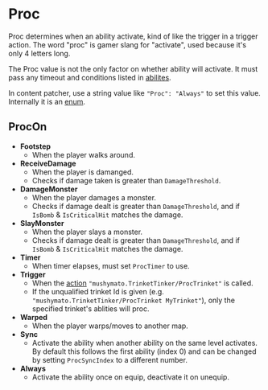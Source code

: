 # Proc

Proc determines when an ability activate, kind of like the trigger in a trigger action. The word "proc" is gamer slang for "activate", used because it's only 4 letters long.

The Proc value is not the only factor on whether ability will activate. It must pass any timeout and conditions listed in [abilites](4-Ability.md).

In content patcher, use a string value like `"Proc": "Always"` to set this value. Internally it is an [enum](~/api/TrinketTinker.Models.ProcOn.yml).

## ProcOn

- **Footstep**
    - When the player walks around.
- **ReceiveDamage**
    - When the player is damanged.
    - Checks if damage taken is greater than `DamageThreshold`.
- **DamageMonster**
    - When the player damages a monster.
    - Checks if damage dealt is greater than `DamageThreshold`, and if `IsBomb` & `IsCriticalHit` matches the damage.
- **SlayMonster**
    - When the player slays a monster.
    - Checks if damage dealt is greater than `DamageThreshold`, and if `IsBomb` & `IsCriticalHit` matches the damage.
- **Timer**
    - When timer elapses, must set `ProcTimer` to use.
- **Trigger**
    - When the [action](https://stardewvalleywiki.com/Modding:Trigger_actions) `"mushymato.TrinketTinker/ProcTrinket"` is called.
    - If the unqualified trinket Id is given (e.g. `"mushymato.TrinketTinker/ProcTrinket MyTrinket"`), only the specified trinket's ablities will proc.
- **Warped**
    - When the player warps/moves to another map.
- **Sync**
    - Activate the ability when another ability on the same level activates. By default this follows the first ability (index 0) and can be changed by setting `ProcSyncIndex` to a different number.
- **Always**
    - Activate the ability once on equip, deactivate it on unequip.
